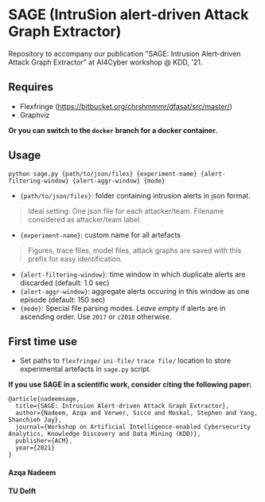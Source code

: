 # SAGE (IntruSion alert-driven Attack Graph Extractor)
Repository to accompany our publication "SAGE: Intrusion Alert-driven Attack Graph Extractor" at AI4Cyber workshop @ KDD, '21.

## Requires 
- Flexfringe (https://bitbucket.org/chrshmmmr/dfasat/src/master/)
- Graphviz

**Or you can switch to the `docker` branch for a docker container.**


## Usage
`python sage.py {path/to/json/files} {experiment-name} {alert-filtering-window} {alert-aggr-window} {mode}`

- `{path/to/json/files}`: folder containing intrusion alerts in json format. 
> Ideal setting: One json file for each attacker/team. Filename considered as attacker/team label. 
- `{experiment-name}`: custom name for all artefacts
> Figures, trace files, model files, attack graphs are saved with this prefix for easy identification. 
- `{alert-filtering-window}`: time window in which duplicate alerts are discarded (default: 1.0 sec)
- `{alert-aggr-window}`: aggregate alerts occuring in this window as one episode (default: 150 sec)
- `{mode}`: Special file parsing modes. _Leave empty_ if alerts are in ascending order. Use `2017` or `c2018` otherwise.

## First time use

- Set paths to `flexfringe/` `ini-file/` `trace file/` location to store experimental artefacts in `sage.py` script.

**If you use SAGE in a scientific work, consider citing the following paper:**

```
@article{nadeemsage,
  title={SAGE: Intrusion Alert-driven Attack Graph Extractor},
  author={Nadeem, Azqa and Verwer, Sicco and Moskal, Stephen and Yang, Shanchieh Jay},
  journal={Workshop on Artificial Intelligence-enabled Cybersecurity Analytics, Knowledge Discovery and Data Mining (KDD)},
  publisher={ACM},
  year={2021}
} 
```

#### Azqa Nadeem
#### TU Delft

